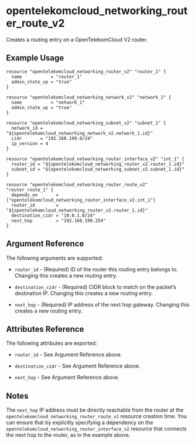 # opentelekomcloud_networking_router_route_v2

Creates a routing entry on a OpenTelekomCloud V2 router.

## Example Usage

```hcl
resource "opentelekomcloud_networking_router_v2" "router_1" {
  name           = "router_1"
  admin_state_up = "true"
}

resource "opentelekomcloud_networking_network_v2" "network_1" {
  name           = "network_1"
  admin_state_up = "true"
}

resource "opentelekomcloud_networking_subnet_v2" "subnet_1" {
  network_id = "${opentelekomcloud_networking_network_v2.network_1.id}"
  cidr       = "192.168.199.0/24"
  ip_version = 4
}

resource "opentelekomcloud_networking_router_interface_v2" "int_1" {
  router_id = "${opentelekomcloud_networking_router_v2.router_1.id}"
  subnet_id = "${opentelekomcloud_networking_subnet_v2.subnet_1.id}"
}

resource "opentelekomcloud_networking_router_route_v2" "router_route_1" {
  depends_on       = ["opentelekomcloud_networking_router_interface_v2.int_1"]
  router_id        = "${opentelekomcloud_networking_router_v2.router_1.id}"
  destination_cidr = "10.0.1.0/24"
  next_hop         = "192.168.199.254"
}
```

## Argument Reference

The following arguments are supported:

* `router_id` - (Required) ID of the router this routing entry belongs to. Changing
  this creates a new routing entry.

* `destination_cidr` - (Required) CIDR block to match on the packet’s destination IP. Changing
  this creates a new routing entry.

* `next_hop` - (Required) IP address of the next hop gateway.  Changing
  this creates a new routing entry.

## Attributes Reference

The following attributes are exported:

* `router_id` - See Argument Reference above.

* `destination_cidr` - See Argument Reference above.

* `next_hop` - See Argument Reference above.

## Notes

The `next_hop` IP address must be directly reachable from the router at the `opentelekomcloud_networking_router_route_v2`
resource creation time.  You can ensure that by explicitly specifying a dependency on the `opentelekomcloud_networking_router_interface_v2`
resource that connects the next hop to the router, as in the example above.
